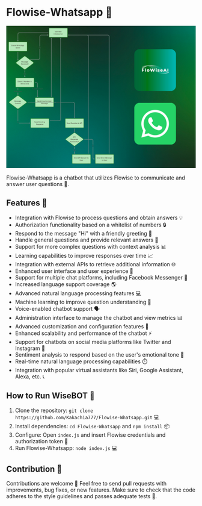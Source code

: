<h1>Flowise-Whatsapp 🤖</h1> 

![Whatsapp](Whatsapp.png)

<p>Flowise-Whatsapp is a chatbot that utilizes Flowise to communicate and answer user questions 💬.</p> <h2>Features 🎉</h2> <ul> <li>Integration with Flowise to process questions and obtain answers 💡</li> <li>Authorization functionality based on a whitelist of numbers 🔒</li> <li>Respond to the message "Hi" with a friendly greeting 👋</li> <li>Handle general questions and provide relevant answers 🤔</li> <li>Support for more complex questions with context analysis 📊</li> <li>Learning capabilities to improve responses over time 📈</li> <li>Integration with external APIs to retrieve additional information 🌐</li> <li>Enhanced user interface and user experience 🎨</li> <li>Support for multiple chat platforms, including Facebook Messenger 📱</li> <li>Increased language support coverage 🌎</li> <li>Advanced natural language processing features 💻</li> <li>Machine learning to improve question understanding 🤖</li> <li>Voice-enabled chatbot support 🗣️</li> <li>Administration interface to manage the chatbot and view metrics 📊</li> <li>Advanced customization and configuration features 🔧</li> <li>Enhanced scalability and performance of the chatbot ⚡️</li> <li>Support for chatbots on social media platforms like Twitter and Instagram 📱</li> <li>Sentiment analysis to respond based on the user's emotional tone 🤔</li> <li>Real-time natural language processing capabilities ⏱️</li> <li>Integration with popular virtual assistants like Siri, Google Assistant, Alexa, etc. 📞</li> </ul> <h2>How to Run WiseBOT 🚀</h2> <ol> <li>Clone the repository: <code>git clone https://github.com/Kakachia777/Flowise-Whatsapp.git</code> 💻</li> <li>Install dependencies: <code>cd Flowise-Whatsapp</code> and <code>npm install</code> 📦</li> <li>Configure: Open <code>index.js</code> and insert Flowise credentials and authorization token 🔑</li> <li>Run Flowise-Whatsapp: <code>node index.js</code> 💻</li> </ol> <h2>Contribution 🤝</h2> <p>Contributions are welcome 🙏 Feel free to send pull requests with improvements, bug fixes, or new features. Make sure to check that the code adheres to the style guidelines and passes adequate tests 📝.</p>
